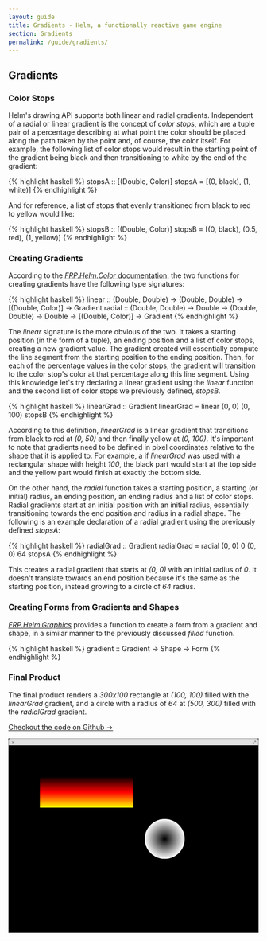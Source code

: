 ```yaml
---
layout: guide
title: Gradients - Helm, a functionally reactive game engine
section: Gradients
permalink: /guide/gradients/
---
```


## Gradients

### Color Stops

Helm's drawing API supports both linear and radial gradients. Independent of
a radial or linear gradient is the concept of *color stops*, which are a tuple pair
of a percentage describing at what point the color should be placed along the path
taken by the point and, of course, the color itself. For example, the following
list of color stops would result in the starting point of the gradient being
black and then transitioning to white by the end of the gradient:

{% highlight haskell %}
stopsA :: [(Double, Color)]
stopsA = [(0, black), (1, white)]
{% endhighlight %}

And for reference, a list of stops that evenly transitioned from black to red to yellow
would like:

{% highlight haskell %}
stopsB :: [(Double, Color)]
stopsB = [(0, black), (0.5, red), (1, yellow)]
{% endhighlight %}

### Creating Gradients

According to the [*FRP.Helm.Color* documentation](http://hackage.haskell.org/packages/archive/helm/latest/doc/html/FRP-Helm-Color.html),
the two functions for creating gradients have the following type signatures:

{% highlight haskell %}
linear :: (Double, Double) -> (Double, Double) -> [(Double, Color)] -> Gradient
radial :: (Double, Double) -> Double -> (Double, Double) -> Double -> [(Double, Color)] -> Gradient
{% endhighlight %}

The *linear* signature is the more obvious of the two. It takes a starting position (in the form of a tuple),
an ending position and a list of color stops, creating a new gradient value. The gradient created
will essentially compute the line segment from the starting position to the ending position. Then, for
each of the percentage values in the color stops, the gradient will transition to the color stop's
color at that percentage along this line segment. Using this knowledge let's try declaring a linear
gradient using the *linear* function and the second list of color stops we previously defined, *stopsB*.

{% highlight haskell %}
linearGrad :: Gradient
linearGrad = linear (0, 0) (0, 100) stopsB
{% endhighlight %}

According to this definition, *linearGrad* is a linear gradient that transitions from black to
red at *(0, 50)* and then finally yellow at *(0, 100)*. It's important to note that gradients
need to be defined in pixel coordinates relative to the shape that it is applied to. For example,
a if *linearGrad* was used with a rectangular shape with height *100*, the black part would start
at the top side and the yellow part would finish at exactly the bottom side.

On the other hand, the *radial* function takes a starting position, a starting (or initial) radius,
an ending position, an ending radius and a list of color stops. Radial gradients start at an initial
position with an initial radius, essentially transitioning towards the end position and radius
in a radial shape. The following is an example declaration of a radial gradient using the previously
defined *stopsA*:

{% highlight haskell %}
radialGrad :: Gradient
radialGrad = radial (0, 0) 0 (0, 0) 64 stopsA
{% endhighlight %}

This creates a radial gradient that starts at *(0, 0)* with an initial radius of *0*. It doesn't
translate towards an end position because it's the same as the starting position, instead
growing to a circle of *64* radius.

### Creating Forms from Gradients and Shapes

[*FRP.Helm.Graphics*](http://hackage.haskell.org/packages/archive/helm/latest/doc/html/FRP-Helm-Graphics.html)
provides a function to create a form from a gradient and shape, in a similar manner to the previously
discussed *filled* function.

{% highlight haskell %}
gradient :: Gradient -> Shape -> Form
{% endhighlight %}

### Final Product

The final product renders a *300x100* rectangle at *(100, 100)* filled with the *linearGrad* gradient,
and a circle with a radius of *64* at *(500, 300)* filled with the *radialGrad* gradient.

[Checkout the code on Github →](https://github.com/z0w0/helm/blob/master/demos/gradients.hs)

![final](/img/guide/gradients.png)
